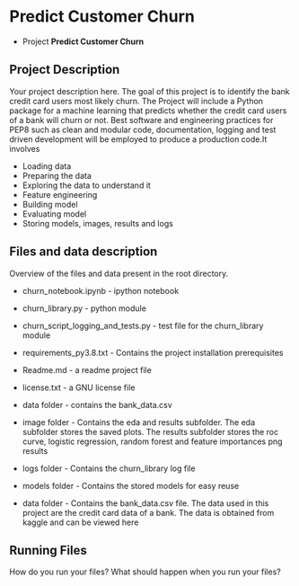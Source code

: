 # Predict Customer Churn

- Project **Predict Customer Churn**

## Project Description
Your project description here.
The goal of this project is to identify the bank credit card users most likely churn. The Project 
will include a Python package for a machine learning that predicts whether the credit card users 
of a bank will churn or not. Best software and engineering practices for PEP8 such as clean 
and modular code, documentation, logging and test driven development will be employed to  produce 
a production code.It involves
- Loading data
- Preparing the data
- Exploring the data to understand it
- Feature engineering
- Building model
- Evaluating model
- Storing models, images, results and logs

## Files and data description
Overview of the files and data present in the root directory. 
- churn_notebook.ipynb - ipython notebook
- churn_library.py - python module
- churn_script_logging_and_tests.py - test file for the churn_library  module
- requirements_py3.8.txt - Contains the project installation prerequisites
- Readme.md - a readme project file 
- license.txt - a GNU license file
- data folder - contains the bank_data.csv
- image folder - Contains the eda and results subfolder. The eda subfolder stores the saved plots.
                 The results subfolder stores the roc curve, logistic regression, random forest and feature importances png results 
- logs folder - Contains the churn_library log file
- models folder - Contains the stored models for easy reuse

- data folder - Contains the bank_data.csv file. The data used in this project are the credit card data of a bank. The data is obtained from kaggle and can be viewed here

## Running Files
How do you run your files? What should happen when you run your files?



